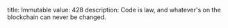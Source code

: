 title: Immutable
value: 428
description: Code is law, and whatever's on the blockchain can never be changed.